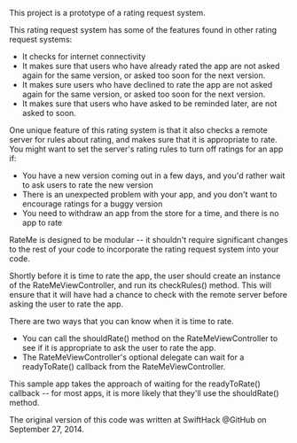 
This project is a prototype of a rating request system.  

This rating request system has some of the features found in other rating request systems:

-   It checks for internet connectivity
-   It makes sure that users who have already rated the app are not asked again for the same version, or asked too soon for the next version.
-   It makes sure users who have declined to rate the app are not asked again for the same version, or asked too soon for the next version.
-   It makes sure that users who have asked to be reminded later, are not asked to soon.

One unique feature of this rating system is that it also checks a remote server for rules about rating, and makes sure that it is appropriate to rate.  You might want to set the server's rating rules to turn off ratings for an app if:

-   You have a new version coming out in a few days, and you'd rather wait to ask users to rate the new version
-   There is an unexpected problem with your app, and you don't want to encourage ratings for a buggy version
-   You need to withdraw an app from the store for a time, and there is no app to rate

RateMe is designed to be modular -- it shouldn't require significant changes to the rest of your code to incorporate the rating request system into your code.

Shortly before it is time to rate the app, the user should create an instance of the RateMeViewController, and run its checkRules() method.  This will ensure that it will have had a chance to check with the remote server before asking the user to rate the app.

There are two ways that you can know when it is time to rate.

-   You can call the shouldRate() method on the RateMeViewController to see if it is appropriate to ask the user to rate the app.
-   The RateMeViewController's optional delegate can wait for a readyToRate() callback from the RateMeViewController.  

This sample app takes the approach of waiting for the readyToRate() callback -- for most apps, it is more likely that they'll use the shouldRate() method.

The original version of this code was written at SwiftHack @GitHub on September 27, 2014.